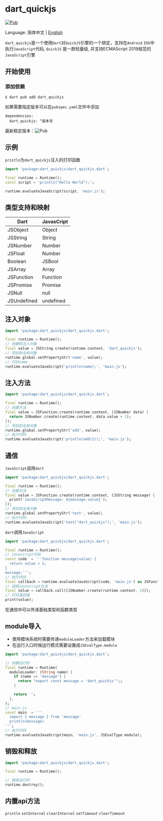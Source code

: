 # dart_quickjs

[![Pub](https://img.shields.io/pub/v/dart_quickjs.svg)](https://pub.flutter-io.cn/packages/dart_quickjs)

Language: 简体中文 | [English](README.md)

```dart_quickjs```是一个使用```Dart```对```QuickJS```引擎的一个绑定，支持在```Android``` ```IOS```中执行```JavaScript```代码, ```QuickJS``` 是一款轻量级, 并支持ECMAScript 2019规范的```JavaScript```引擎

## 开始使用

### 添加依赖
```console
$ dart pub add dart_quickjs
```
如果需要指定版本可以在```pubspec.yaml```文件中添加

```console
dependencies:
  dart_quickjs: ^版本号
```
最新稳定版本：![Pub](https://img.shields.io/pub/v/dart_quickjs.svg)

## 示例
```println```为```dart_quickjs```注入的打印函数
```dart
import 'package:dart_quickjs/dart_quickjs.dart';

final runtime = Runtime();
const script = 'println("Hello World");';

runtime.evaluateJavaScript(script, 'main.js');
```

## 类型支持和映射
| Dart | JavasCript |
| - | - |
| JSObject | Object |
| JSString | String |
| JSNumber | Number |
| JSFloat | Number |
| Boolean | JSBool |
| JSArray | Array |
| JSFunction | Function |
| JSPromise | Promise |
| JSNull | null |
| JSUndefined | undefined |

## 注入对象
```dart
import 'package:dart_quickjs/dart_quickjs.dart';

final runtime = Runtime();
// 创建和注入对象
final value = JSString.create(runtime.context, 'dart_quickjs');
// 添加到全局对象
runtime.global.setPropertyStr('name', value);
// 打印name
runtime.evaluateJavaScript('println(name);', 'main.js');
```

## 注入方法
```dart
import 'package:dart_quickjs/dart_quickjs.dart';

final runtime = Runtime();
// 创建方法
final value = JSFunction.create(runtime.context, (JSNumber data) {
  return JSNumber.create(runtime.context, data.value + 1);
});
// 添加到全局对象
runtime.global.setPropertyStr('add', value);
// 执行代码
runtime.evaluateJavaScript('println(add(1));', 'main.js');
```

## 通信
```JavaScript```调用```dart```
```dart
import 'package:dart_quickjs/dart_quickjs.dart';

final runtime = Runtime();
// 创建方法
final value = JSFunction.create(runtime.context, (JSString message) {
  print('JavaScriptMessage: ${message.value}');
});
// 添加到全局对象
runtime.global.setPropertyStr('test', value);
// 执行代码
runtime.evaluateJavaScript('test("dart_quickjs");', 'main.js');
```
```dart```调用```JavaScript```
```dart
import 'package:dart_quickjs/dart_quickjs.dart';

final runtime = Runtime();
// javascript代码
const code  = '''function message(value) {
  return value + 1;
}
message;''';
// 执行代码
final callback = runtime.evaluateJavaScript(code, 'main.js') as JSFunction;
// 调用javascript方法
final value = callback.call([JSNumber.create(runtime.context, 1)]);
// 打印返回值
print(value);
```
在通信中可以传递基础类型和函数类型
## module导入
- 使用模块系统时需要传递```moduleLoader```方法来加载模块
- 在运行入口时候运行模式需要设置成```JSEvalType.module```

```dart
import 'package:dart_quickjs/dart_quickjs.dart';

// 创建运行时
final runtime = Runtime(
  moduleLoader: (String name) {
    if (name == 'message') {
      return "export const message = 'dart_quickjs'";;
    }

    return '';
  },
);
// main.js
const main  = '''
  import { message } from 'message'
  println(message)
''';
// 执行代码
runtime.evaluateJavaScript(main, 'main.js', JSEvalType.module);
```
## 销毁和释放
```dart
import 'package:dart_quickjs/dart_quickjs.dart';

final runtime = Runtime();

// 释放运行时
runtime.destroy();
```
## 内置api方法
```println``` ```setInterval``` ```clearInterval``` ```setTimeout``` ```clearTimeout```
